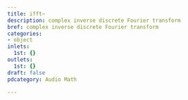 ```yaml
---
title: ifft~
description: complex inverse discrete Fourier transform
bref: complex inverse discrete Fourier transform
categories:
- object
inlets:
  1st: {}
outlets:
  1st: {}
draft: false
pdcategory: Audio Math

---
```


